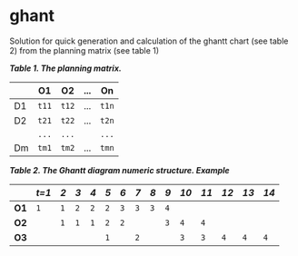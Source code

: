 # ghant
Solution for quick generation and calculation of the ghantt chart (see table 2) from the planning matrix (see table 1)

**_Table 1. The planning matrix._**

|     | **O1** | **O2** | ... | **On** |
| --- | ------ | ------ | --- | ------ |
| D1  | `t11`  | `t12`  | ... | `t1n`  |
| D2  | `t21`  | `t22`  | ... | `t2n`  |
|     | `...`  | `...`  |     | `...`  |
| Dm  | `tm1`  | `tm2`  | ... | `tmn`  |

**_Table 2. The Ghantt diagram numeric structure. Example_**

|        |*t=1*|*2*|*3*|*4*|*5*|*6*|*7*|*8*|*9*|*10*|*11*|*12*|*13*|*14*|
| ------ | - | - | - | - | - | - | - | - | - | -- | -- | -- | -- | -- |
| **O1** |`1`|`1`|`2`|`2`|`2`|`3`|`3`|`3`|`4`|    |    |    |    |    |
| **O2** |   |`1`|`1`|`1`|`2`|`2`|   |   |`3`|`4` |`4` |    |    |    |
| **O3** |   |   |   |   |`1`|   |`2`|   |   |`3` |`3` |`4` |`4` |`4` |
